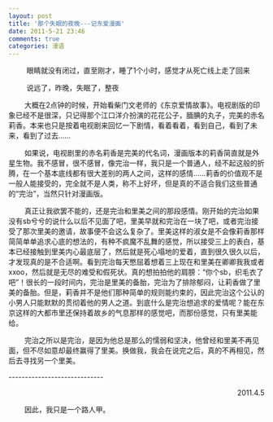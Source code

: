 ```yaml
---
layout: post
title: '那个失眠的夜晚---记东爱漫画'
date: 2011-5-21 23:46
comments: true
categories: 漫语
---
```

<p><span class="Apple-style-span" style="font-size: 14px; ">&nbsp; &nbsp; &nbsp; &nbsp; &nbsp;眼睛就没有闭过，直至刚才，睡了1个小时，感觉才从死亡线上走了回来</span></p>
<p><span style="font-size:14px;">&nbsp; &nbsp; &nbsp; &nbsp; &nbsp;说远了，昨晚，失眠了，整夜</span></p>
<p><span style="font-size:14px;">&nbsp; &nbsp; &nbsp; &nbsp; 大概在2点钟的时候，开始看柴门文老师的《东京爱情故事》。电视剧版的印象已经不是很深，只记得那个江口洋介扮演的花花公子，腼腆的丸子，完美的赤名莉香。本来也只是按着电视剧来回忆一下剧情，看着看着，看到自己，看到了未来，看到了过去&hellip;&hellip;</span></p>
<p><span style="font-size:14px;"><span class="Apple-style-span">&nbsp; &nbsp; &nbsp; &nbsp; 如果说，电视剧里的赤名莉香是完美的代名词，漫画版本的莉香简直就是外星生物。我不感冒，很不感冒，像完治一样，我只是一个普通人，经不起这般的折腾，在一个基本底线都有很大差别的两人之间，这样的感情&hellip;&hellip;莉香的价值观不是一般人能接受的，完全就不是人类，称不上好坏，但是真的不适合我们这些普通的&ldquo;完治&rdquo;，当然只针对漫画版。</span></span></p>
<p><span style="font-size:14px;">&nbsp; &nbsp; &nbsp; &nbsp; 真正让我欲罢不能的，还是完治和里美之间的那段感情。刚开始的完治如果没有sb兮兮的说什么以后不见面了吧，里美早就和完治在一块了吧，或者完治接受了那次里美的邀请，故事便不会这么复杂了。里美这样的淑女是不会像莉香那样简简单单追求心底的想法的，有种不疯魔不乱舞的感觉，所以接受三上的表白，基本已经接触到里美内心最底层了，然后就是死心塌地的爱着，直到很久很久以后，才发现真的是不合适啊。看到完治每天憋屈着想着三上现在和里美在卿卿我我或者xxoo，然后就是无尽的难受和假死状。真的想拍拍他的肩膀：&ldquo;你个sb，织毛衣了吧&rdquo;！很长的一段时间内，完治是里美的备胎，完治为了排除郁闷，让莉香做了里美的备胎。但是，莉香并不是他们那种简单的规则能约束的，因此完治这个公认的小男人只能默默的贯彻着他的男人之道。到底什么是完治想追求的爱情呢？能在东京这样的大都市里还保持着故乡的气息那样的感觉吧，而那份感觉，只有里美能给。</span></p>
<p><span style="font-size:14px;">&nbsp; &nbsp; &nbsp; &nbsp; 完治之所以是完治，是因为他总是那么的懦弱和坚决，他曾经和里美不再见面，但不尽如意却最终赢得了里美。换做我，我会在说完之后，真的不再相见，然后去寻找另一个里美。</span></p>
<p><span style="font-size:14px;">-----------------------------</span></p>
<p style="text-align: right; "><span style="font-size:14px;">2011.4.5</span></p>
<p><span style="font-size:14px;">&nbsp; &nbsp; &nbsp; &nbsp; 因此，我只是一个路人甲。</span></p>
